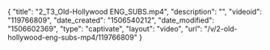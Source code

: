 {
    "title": "2_T3_Old-Hollywood ENG_SUBS.mp4",
    "description": "",
    "videoid": "119766809",
    "date_created": "1506540212",
    "date_modified": "1506602369",
    "type": "captivate",
    "layout": "video",
    "url": "\/v\/2-old-hollywood-eng-subs-mp4\/119766809"
}